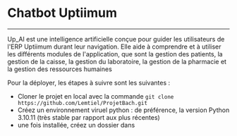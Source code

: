 # Chatbot Uptiimum
---

Up_AI  est une intelligence artificielle conçue pour guider les utilisateurs de l'ERP Uptiimum durant leur navigation. Elle aide à comprendre et à utiliser les différents modules de l'application, que sont la gestion des patients, la gestion de la caisse, la gestion du laboratoire, la gestion de la pharmacie et la gestion des ressources humaines

Pour la déployer, les étapes à suivre sont les suivantes :
- Cloner le projet en local avec la commande ``` git clone https://github.com/Lemtiel/ProjetBach.git ```
- Créez un environnement viruel python : de préférence, la version Python 3.10.11 (très stable par rapport aux plus récentes)
- une fois installée, créez un dossier dans 
